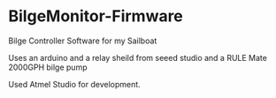 # BilgeMonitor-Firmware
Bilge Controller Software for my Sailboat

Uses an arduino and a relay sheild from seeed studio and a RULE Mate 2000GPH bilge pump

Used Atmel Studio for development.
